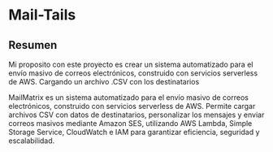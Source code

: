 # Mail-Tails

## Resumen

Mi proposito con este proyecto es crear un sistema automatizado para el envío masivo de correos electrónicos, construido con servicios serverless de AWS. Cargando un archivo .CSV con los destinatarios 

MailMatrix es un sistema automatizado para el envío masivo de correos electrónicos, construido con servicios serverless de AWS. Permite cargar archivos CSV con datos de destinatarios, personalizar los mensajes y enviar correos masivos mediante Amazon SES, utilizando AWS Lambda, Simple Storage Service, CloudWatch e IAM para garantizar eficiencia, seguridad y escalabilidad.

